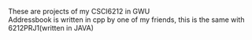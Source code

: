 These are projects of my CSCI6212 in GWU
<br>
Addressbook is written in cpp by one of my friends, this is the same with 6212PRJ1(written in JAVA)

